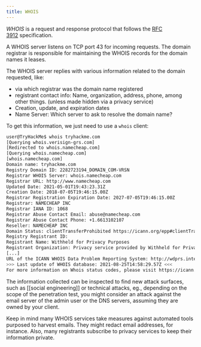 ```yaml
---
title: WHOIS
---
```


_WHOIS_ is a request and response protocol that follows the [RFC 3912](https://www.ietf.org/rfc/rfc3912.txt) specification.

A WHOIS server listens on TCP port 43 for incoming requests. The domain registrar is responsible for maintaining the WHOIS records for the domain names it leases.

The WHOIS server replies with various information related to the domain requested, like:

- via which registrar was the domain name registered
- registrant contact info: Name, organization, address, phone, among other things. (unless made hidden via a privacy service)
- Creation, update, and expiration dates
- Name Server: Which server to ask to resolve the domain name?

To get this information, we just need to use a `whois` client:

```sh
user@TryHackMe$ whois tryhackme.com
[Querying whois.verisign-grs.com]
[Redirected to whois.namecheap.com]
[Querying whois.namecheap.com]
[whois.namecheap.com]
Domain name: tryhackme.com
Registry Domain ID: 2282723194_DOMAIN_COM-VRSN
Registrar WHOIS Server: whois.namecheap.com
Registrar URL: http://www.namecheap.com
Updated Date: 2021-05-01T19:43:23.31Z
Creation Date: 2018-07-05T19:46:15.00Z
Registrar Registration Expiration Date: 2027-07-05T19:46:15.00Z
Registrar: NAMECHEAP INC
Registrar IANA ID: 1068
Registrar Abuse Contact Email: abuse@namecheap.com
Registrar Abuse Contact Phone: +1.6613102107
Reseller: NAMECHEAP INC
Domain Status: clientTransferProhibited https://icann.org/epp#clientTransferProhibited
Registry Registrant ID:
Registrant Name: Withheld for Privacy Purposes
Registrant Organization: Privacy service provided by Withheld for Privacy ehf
[...]
URL of the ICANN WHOIS Data Problem Reporting System: http://wdprs.internic.net/
>>> Last update of WHOIS database: 2021-08-25T14:58:29.57Z <<<
For more information on Whois status codes, please visit https://icann.org/epp
```

The information collected can be inspected to find new attack surfaces, such as [[social engineering]] or technical attacks, eg., depending on the scope of the penetration test, you might consider an attack against the email server of the admin user or the DNS servers, assuming they are owned by your client.

Keep in mind many WHOIS services take measures against automated tools purposed to harvest emails. They might redact email addresses, for instance. Also, many registrants subscribe to privacy services to keep their information private.
